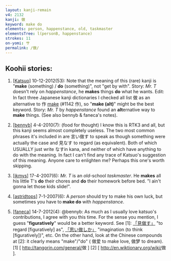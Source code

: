 ```yaml
---
layout: kanji-remain
v4: 2132
kanji: 做
keyword: make do
elements: person, happenstance, old, taskmaster
elementsTree: l(personB, happenstance)
strokes: 11
on-yomi: サ
permalink: /做/
---
```


## Koohii stories: 

1) [<a href="http://kanji.koohii.com/profile/Katsuo">Katsuo</a>] 10-12-2012(53): Note that the meaning of this (rare) kanji is &quot;<strong>make</strong> (something) / <strong>do</strong> (something)&quot;, not &quot;get by with&quot;. Story: <em>Mr. T</em> doesn&#039;t rely on <em>happenstance</em>, he <strong>makes</strong> things <strong>do</strong> what he wants. Edit: In fact three Japanese kanji dictionaries I checked all list 做 as an alternative to 作 <a href="../v4/1142.html">make</a> (#1142 作), so &quot;<strong>make (alt)</strong>&quot; might be the best keyword. Story: <em>Mr. T</em> by <em>happenstance</em> found an <strong>alt</strong>ernative way to <strong>make</strong> things. (See also bennyb &amp; faneca&#039;s notes).

2) [<a href="http://kanji.koohii.com/profile/bennyb">bennyb</a>] 4-4-2010(7): (food for thought) I know this is RTK3 and all, but this kanji seems almost completely useless. The two most common phrases it&#039;s included in are 言い做す to speak as though something were actually the case and 見なす to regard (as equivalent). Both of which USUALLY just write なすin kana, and neither of which have anything to do with the meaning. In fact I can&#039;t find any trace of Katsuo&#039;s suggestion of this meaning. Anyone care to enlighten me? Perhaps this one&#039;s worth skipping.

3) [<a href="http://kanji.koohii.com/profile/ikmys">ikmys</a>] 17-4-2007(6): <em>Mr. T</em> is an <em>old</em>-school <em>taskmaster</em>. He <strong>makes</strong> all his little T&#039;s <strong>do</strong> their chores and <strong>do</strong> their homework before bed. &quot;I ain&#039;t gonna let those kids slide!&quot;.

4) [<a href="http://kanji.koohii.com/profile/astridtops">astridtops</a>] 7-1-2007(6): A <em>person</em> should try to make his own luck, but sometimes you have to<strong> make do</strong> with <em>happenstance</em>.

5) [<a href="http://kanji.koohii.com/profile/faneca">faneca</a>] 14-7-2012(4): @bennyb: As much as I usually love katsuo&#039;s contributions, I agree with you this time. For the sense you mention, I guess &quot;<strong>figuratively</strong>&quot; would be a better keyword. See [1]: <a href="midori://search?text=「見做す」">「見做す」</a> &quot;to regard [figuratively] as&quot;, <a href="midori://search?text=「思い做しか」">「思い做しか」</a> &quot;imagination (to think [figuratively])&quot;, etc. On the other hand, look at the Chinese compounds at [2]: it clearly means &quot;make&quot;/&quot;do&quot; ( 做爱 to make love, 做梦 to dream). [1] [ <a href="http://tangorin.com/general/">http://tangorin.com/general/</a>做 ] [2] [ <a href="http://en.wiktionary.org/wiki/">http://en.wiktionary.org/wiki/</a>做 ].


